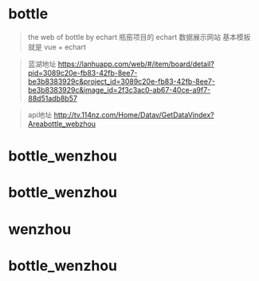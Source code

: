 # bottle

> the web of bottle by echart
> 瓶窑项目的 echart 数据展示网站 
> 基本模板 就是 vue + echart

> 蓝湖地址
> https://lanhuapp.com/web/#/item/board/detail?pid=3089c20e-fb83-42fb-8ee7-be3b8383929c&project_id=3089c20e-fb83-42fb-8ee7-be3b8383929c&image_id=2f3c3ac0-ab67-40ce-a9f7-88d51adb8b57

> api地址
> http://tv.114nz.com/Home/Datav/GetDataVindex?Areabottle_webzhou
# bottle_wenzhou
# bottle_wenzhou
# wenzhou
# bottle_wenzhou
